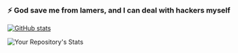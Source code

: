 ### ⚡ God save me from lamers, and I can deal with hackers myself

[![GitHub stats](https://github-readme-stats.vercel.app/api?username=cyfive&theme=blue-green)](https://github.com/cyfive)

![Your Repository's Stats](https://github-readme-stats.vercel.app/api/top-langs/?username=cyfive&theme=blue-green)


<!--
**cyfive/cyfive** is a ✨ _special_ ✨ repository because its `README.md` (this file) appears on your GitHub profile.

Here are some ideas to get you started:

- 🔭 I’m currently working on ...
- 🌱 I’m currently learning ...
- 👯 I’m looking to collaborate on ...
- 🤔 I’m looking for help with ...
- 💬 Ask me about ...
- 📫 How to reach me: ...
- 😄 Pronouns: ...
- ⚡ Fun fact: ...
-->
